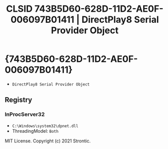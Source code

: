 ﻿---
title: "CLSID 743B5D60-628D-11D2-AE0F-006097B01411 | DirectPlay8 Serial Provider Object"
excerpt: What is COM-Object CLSID 743B5D60-628D-11D2-AE0F-006097B01411?
---

# {743B5D60-628D-11D2-AE0F-006097B01411}

* `DirectPlay8 Serial Provider Object`

## Registry


### InProcServer32

* `C:\Windows\system32\dpnet.dll`
* ThreadingModel: `Both`

MIT License. Copyright (c) 2021 Strontic.


